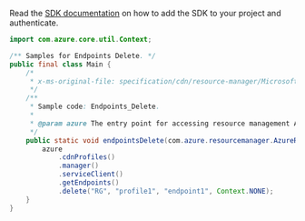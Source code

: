 Read the [SDK documentation](https://github.com/Azure/azure-sdk-for-java/blob/azure-resourcemanager_2.15.0/sdk/resourcemanager/azure-resourcemanager/README.md) on how to add the SDK to your project and authenticate.

```java
import com.azure.core.util.Context;

/** Samples for Endpoints Delete. */
public final class Main {
    /*
     * x-ms-original-file: specification/cdn/resource-manager/Microsoft.Cdn/stable/2021-06-01/examples/Endpoints_Delete.json
     */
    /**
     * Sample code: Endpoints_Delete.
     *
     * @param azure The entry point for accessing resource management APIs in Azure.
     */
    public static void endpointsDelete(com.azure.resourcemanager.AzureResourceManager azure) {
        azure
            .cdnProfiles()
            .manager()
            .serviceClient()
            .getEndpoints()
            .delete("RG", "profile1", "endpoint1", Context.NONE);
    }
}
```
